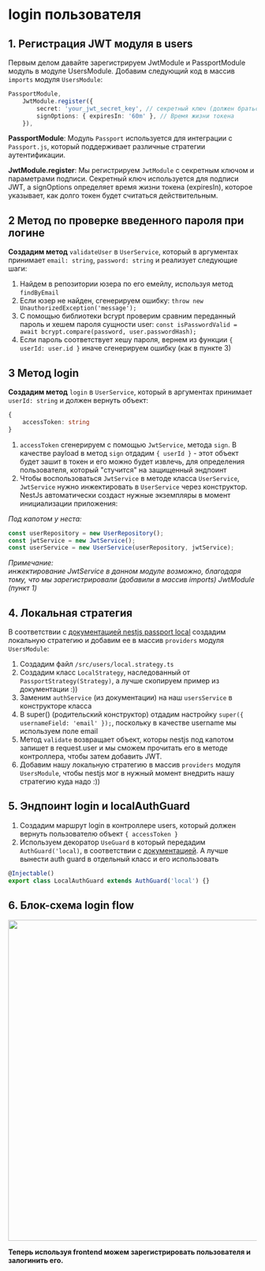 # login пользователя

## 1. Регистрация JWT модуля в users

Первым делом давайте зарегистрируем JwtModule и PassportModule модуль в модуле UsersModule. 
Добавим следующий код в массив `imports` модуля `UsersModule`:
```typescript
PassportModule, 
    JwtModule.register({
        secret: 'your_jwt_secret_key', // секретный ключ (должен браться из env)
        signOptions: { expiresIn: '60m' }, // Время жизни токена
    }),
```

**PassportModule**: Модуль `Passport` используется для интеграции с `Passport.js`, который поддерживает различные стратегии аутентификации.

**JwtModule.register**: Мы регистрируем `JwtModule` с секретным ключом и параметрами подписи.
Секретный ключ используется для подписи JWT, а signOptions определяет время жизни токена (expiresIn),
которое указывает, как долго токен будет считаться действительным.

## 2 Метод по проверке введенного пароля при логине

**Создадим метод** `validateUser` в `UserService`, который в аргументах принимает `email: string`, `password: string` и реализует следующие шаги:
1. Найдем в репозитории юзера по его емейлу, используя метод `findByEmail`
2. Если юзер не найден, сгенерируем ошибку: `throw new UnauthorizedException('message');`
3. С помощью библиотеки bcrypt проверим сравним переданный пароль и хешем пароля сущности user: `const isPasswordValid = await bcrypt.compare(password, user.passwordHash);`
4. Если пароль соответствует хешу пароля, вернем из функции `{ userId: user.id }` иначе сгенерируем ошибку (как в пункте 3)

## 3 Метод login

**Создадим метод** `login` в `UserService`, который в аргументах принимает `userId: string`
и должен вернуть объект:
```typescript
{
    accessToken: string
}
```
1. `accessToken` сгенерируем с помощью `JwtService`, метода `sign`. В качестве payload в метод `sign` отдадим
`{ userId }` - этот объект будет зашит в токен и его можно будет извлечь, для определения пользователя, который "стучится"
на защищенный эндпоинт
2. Чтобы воспользоваться `JwtService` в методе класса `UserService`, `JwtService` нужно
инжектировать в `UserService` через конструктор. NestJs автоматически создаст нужные экземпляры
в момент инициализации приложения:

*Под капотом у неста:*
```typescript
const userRepository = new UserRepository();
const jwtService = new JwtService();
const userService = new UserService(userRepository, jwtService);
```
*Примечание:  
инжектирование JwtService в данном модуле возможно, благодаря тому, что
мы зарегистрировали (добавили в массив imports) JwtModule (пункт 1)*

## 4. Локальная стратегия

В соответствии с [документацией nestjs passport local](https://docs.nestjs.com/recipes/passport#implementing-passport-local) создадим локальную стратегию 
и добавим ее в массив `providers` модуля `UsersModule`:
1. Создадим файл `/src/users/local.strategy.ts`
2. Создадим класс `LocalStrategy`, наследованный от `PassportStrategy(Strategy)`,
а лучше скопируем пример из документации :))
3. Заменим `authService` (из документации) на наш `usersService` в конструкторе класса
4. В super() (родительский конструктор) отдадим настройку `super({ usernameField: 'email' });`,
поскольку в качестве username мы используем поле email
5. Метод `validate` возвращает объект, которы nestjs под капотом запишет в request.user
и мы сможем прочитать его в методе контроллера, чтобы затем добавить JWT.
6. Добавим нашу локальную стратегию в массив `providers` модуля `UsersModule`, чтобы nestjs мог в 
нужный момент внедрить нашу стратегию куда надо :))

## 5. Эндпоинт login и localAuthGuard

1. Создадим маршрут login в контроллере users, который должен вернуть пользователю объект
`{ accessToken }`
2. Используем декоратор `UseGuard` в который передадим `AuthGuard('local)`, в соответствии с 
[документацией](https://docs.nestjs.com/recipes/passport#login-route).
А лучше вынести auth guard в отдельный класс и его использовать
```typescript
@Injectable()
export class LocalAuthGuard extends AuthGuard('local') {}
```

## 6. Блок-схема login flow

<img width="800" height="650" src="https://production-it-incubator.s3.eu-central-1.amazonaws.com/file-manager/Image/506fa1b5-01ab-44cf-bc6b-3f098f79f5c1_passport_auth_guard.png"/>

**Теперь используя frontend можем зарегистрировать пользователя и залогинить его.**


